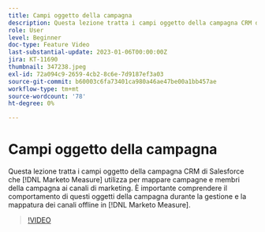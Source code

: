 ```yaml
---
title: Campi oggetto della campagna
description: Questa lezione tratta i campi oggetto della campagna CRM di Salesforce che [!DNL Marketo Measure] utilizza per mappare campagne e membri della campagna ai canali di marketing. È importante comprendere il comportamento di questi oggetti della campagna durante la gestione e la mappatura dei canali offline in [!DNL Marketo Measure].
role: User
level: Beginner
doc-type: Feature Video
last-substantial-update: 2023-01-06T00:00:00Z
jira: KT-11690
thumbnail: 347238.jpeg
exl-id: 72a094c9-2659-4cb2-8c6e-7d9187ef3a03
source-git-commit: b60003c6fa73401ca980a46ae47be00a1bb457ae
workflow-type: tm+mt
source-wordcount: '78'
ht-degree: 0%

---
```


# Campi oggetto della campagna

Questa lezione tratta i campi oggetto della campagna CRM di Salesforce che [!DNL Marketo Measure] utilizza per mappare campagne e membri della campagna ai canali di marketing. È importante comprendere il comportamento di questi oggetti della campagna durante la gestione e la mappatura dei canali offline in [!DNL Marketo Measure].

>[!VIDEO](https://video.tv.adobe.com/v/347238/?quality=12&learn=on)
